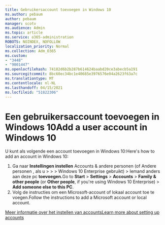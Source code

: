 ```yaml
---
title: Gebruikersaccount toevoegen in Windows 10
ms.author: pebaum
author: pebaum
manager: scotv
ms.audience: Admin
ms.topic: article
ms.service: o365-administration
ROBOTS: NOINDEX, NOFOLLOW
localization_priority: Normal
ms.collection: Adm_O365
ms.custom:
- "3448"
- "9001447"
ms.openlocfilehash: 74182d6b2b287b614624baabd20ce3abecb5a191
ms.sourcegitcommit: 8bc60ec34bc1e40685e3976576e04a2623f63a7c
ms.translationtype: MT
ms.contentlocale: nl-NL
ms.lasthandoff: 04/15/2021
ms.locfileid: "51822306"
---
```

# <a name="add-a-user-account-in-windows-10"></a><span data-ttu-id="94f9b-102">Een gebruikersaccount toevoegen in Windows 10</span><span class="sxs-lookup"><span data-stu-id="94f9b-102">Add a user account in Windows 10</span></span>

<span data-ttu-id="94f9b-103">U kunt als volgende een account toevoegen in Windows 10:</span><span class="sxs-lookup"><span data-stu-id="94f9b-103">Here's how to add an account in Windows 10:</span></span>

1. <span data-ttu-id="94f9b-104">Ga naar **Instellingen instellen** Accounts & andere personen (of Andere personen , als u  >    >    >   Windows 10 Enterprise gebruikt) > Iemand anders aan deze pc **toevoegen.**</span><span class="sxs-lookup"><span data-stu-id="94f9b-104">Go to **Start** > **Settings** > **Accounts** > **Family & other people** (or **Other people**, if you're using Windows 10 Enterprise) > **Add someone else to this PC**.</span></span>
2. <span data-ttu-id="94f9b-105">Volg de instructies om een Microsoft-account of lokaal account toe te voegen.</span><span class="sxs-lookup"><span data-stu-id="94f9b-105">Follow the instructions to add a Microsoft account or local account.</span></span>

[<span data-ttu-id="94f9b-106">Meer informatie over het instellen van accounts</span><span class="sxs-lookup"><span data-stu-id="94f9b-106">Learn more about setting up accounts</span></span>](https://support.microsoft.com/help/17197/)